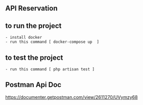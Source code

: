 ## API Reservation

## to run the project

    - install docker
    - run this command [ docker-compose up  ]

## to test the project

    - run this command [ php artisan test ]

## Postman Api Doc

https://documenter.getpostman.com/view/2611270/UVymzy68
